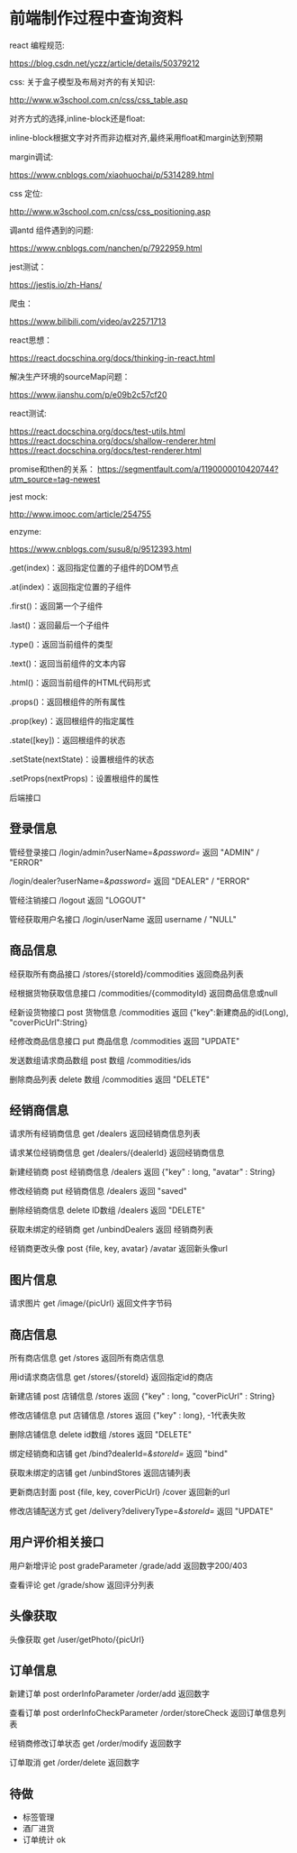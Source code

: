 # 前端制作过程中查询资料

react 编程规范:

https://blog.csdn.net/yczz/article/details/50379212

css: 关于盒子模型及布局对齐的有关知识:

http://www.w3school.com.cn/css/css_table.asp

对齐方式的选择,inline-block还是float:

inline-block根据文字对齐而非边框对齐,最终采用float和margin达到预期

margin调试:

https://www.cnblogs.com/xiaohuochai/p/5314289.html

css 定位:

http://www.w3school.com.cn/css/css_positioning.asp

调antd <Mentions>组件遇到的问题:

https://www.cnblogs.com/nanchen/p/7922959.html

jest测试：

https://jestjs.io/zh-Hans/

爬虫：

https://www.bilibili.com/video/av22571713

react思想：

https://react.docschina.org/docs/thinking-in-react.html


解决生产环境的sourceMap问题：

https://www.jianshu.com/p/e09b2c57cf20

react测试:

https://react.docschina.org/docs/test-utils.html
https://react.docschina.org/docs/shallow-renderer.html
https://react.docschina.org/docs/test-renderer.html

promise和then的关系：
https://segmentfault.com/a/1190000010420744?utm_source=tag-newest

jest mock:

http://www.imooc.com/article/254755

enzyme:

https://www.cnblogs.com/susu8/p/9512393.html

.get(index)：返回指定位置的子组件的DOM节点

.at(index)：返回指定位置的子组件

.first()：返回第一个子组件

.last()：返回最后一个子组件

.type()：返回当前组件的类型

.text()：返回当前组件的文本内容

.html()：返回当前组件的HTML代码形式

.props()：返回根组件的所有属性

.prop(key)：返回根组件的指定属性

.state([key])：返回根组件的状态

.setState(nextState)：设置根组件的状态

.setProps(nextProps)：设置根组件的属性


后端接口

## 登录信息

管经登录接口
/login/admin?userName=*&password=*
返回 "ADMIN" / "ERROR"

/login/dealer?userName=*&password=*
返回 "DEALER" / "ERROR"

管经注销接口
/logout
返回 "LOGOUT"

管经获取用户名接口
/login/userName
返回 username / "NULL"

## 商品信息 

经获取所有商品接口
/stores/{storeId}/commodities
返回商品列表

经根据货物获取信息接口
/commodities/{commodityId}
返回商品信息或null

经新设货物接口
post 货物信息 /commodities
返回 {"key":新建商品的id(Long), "coverPicUrl":String}

经修改商品信息接口
put 商品信息 /commodities
返回 "UPDATE"

发送数组请求商品数组
post 数组 /commodities/ids

删除商品列表
delete 数组 /commodities
返回 "DELETE"

## 经销商信息

请求所有经销商信息
get /dealers
返回经销商信息列表

请求某位经销商信息
get /dealers/{dealerId}
返回经销商信息

新建经销商
post 经销商信息 /dealers
返回 {"key" : long, "avatar" : String}

修改经销商
put 经销商信息 /dealers
返回 "saved"

删除经销商信息
delete ID数组 /dealers
返回 "DELETE"

获取未绑定的经销商
get /unbindDealers
返回 经销商列表

经销商更改头像
post {file, key, avatar} /avatar
返回新头像url

## 图片信息

请求图片
get /image/{picUrl}
返回文件字节码

## 商店信息

所有商店信息
get /stores
返回所有商店信息

用id请求商店信息
get /stores/{storeId}
返回指定id的商店

新建店铺
post 店铺信息 /stores
返回 {"key" : long, "coverPicUrl" : String}

修改店铺信息
put 店铺信息 /stores
返回 {"key" : long}, -1代表失败

删除店铺信息
delete id数组 /stores
返回 "DELETE"

绑定经销商和店铺
get /bind?dealerId=*&storeId=*
返回 "bind"

获取未绑定的店铺
get /unbindStores
返回店铺列表

更新商店封面
post {file, key, coverPicUrl} /cover
返回新的url

修改店铺配送方式
get /delivery?deliveryType=*&storeId=*
返回 "UPDATE"

## 用户评价相关接口

用户新增评论
post gradeParameter /grade/add
返回数字200/403

查看评论
get /grade/show
返回评分列表

## 头像获取

头像获取
get /user/getPhoto/{picUrl}

## 订单信息

新建订单
post orderInfoParameter /order/add 
返回数字

查看订单
post orderInfoCheckParameter /order/storeCheck
返回订单信息列表

经销商修改订单状态
get /order/modify
返回数字

订单取消
get /order/delete
返回数字

## 待做

* 标签管理
* 酒厂进货
* 订单统计 ok